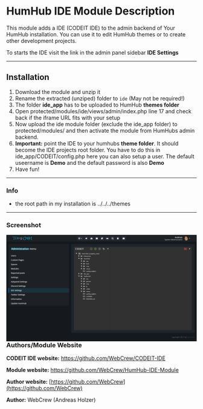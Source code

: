 # HumHub IDE Module Description

This module adds a IDE (CODEIT IDE) to the admin backend of Your HumHub installation.  You can use it to edit HumHub themes or to create other development projects. 

To starts the IDE visit the link in the admin panel sidebar **IDE Settings**

***



## Installation
1. Download the module and unzip it
2. Rename the extracted (unziped) folder to ```ide``` (May not be required!)
3. The folder **ide_app** has to be uploaded to HumHub **themes folder**
4. Open protected/modules/ide/views/admin/index.php line 17 and check back if the iframe URL fits with your setup
5. Now upload the ide module folder (exclude the ide_app folder) to protected/modules/ and then activate the module from HumHubs admin backend.
6. **Important:** point the IDE to your humhubs **theme folder**. It should become the IDE projects root folder. You have to do this in ide_app/CODEIT/config.php here you can also setup a user. The default useername is **Demo** and the default password is also **Demo**
7. Have fun!

***

### Info
-  the root path in my installation is ../../../themes

***

### Screenshot


<a href="http://todgmbh.de">
    <img src="https://github.com/WebCrew/HumHub-Ide-Module/blob/master/ide.png?raw=true" alt="IDE Screenshot"
         title="HumHub IDE Module" align="left" />
</a>

***







### Authors/Module Website

__CODEIT IDE website:__ <https://github.com/WebCrew/CODEIT-IDE>

__Module website:__ <https://github.com/WebCrew/HumHub-IDE-Module>  

__Author website:__ [https://github.com/WebCrew](https://github.com/WebCrew)  

__Author:__ WebCrew (Andreas Holzer)


